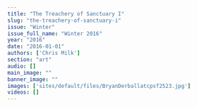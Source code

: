 ```yaml
---
title: "The Treachery of Sanctuary I"
slug: "the-treachery-of-sanctuary-i"
issue: "Winter"
issue_full_name: "Winter 2016"
year: "2016"
date: "2016-01-01"
authors: ['Chris Milk']
section: "art"
audio: []
main_image: ""
banner_image: ""
images: ['sites/default/files/BryanDerballatcpsf2523.jpg']
videos: []
---
```

